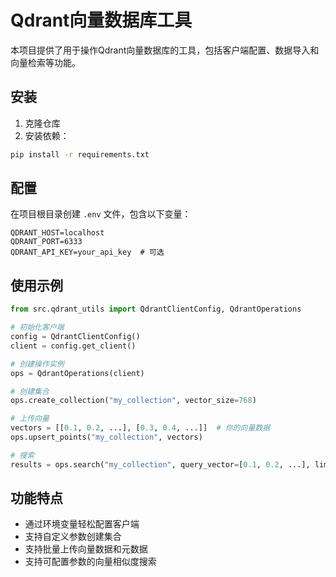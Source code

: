 # Qdrant向量数据库工具

本项目提供了用于操作Qdrant向量数据库的工具，包括客户端配置、数据导入和向量检索等功能。

## 安装

1. 克隆仓库
2. 安装依赖：
```bash
pip install -r requirements.txt
```

## 配置

在项目根目录创建 `.env` 文件，包含以下变量：
```
QDRANT_HOST=localhost
QDRANT_PORT=6333
QDRANT_API_KEY=your_api_key  # 可选
```

## 使用示例

```python
from src.qdrant_utils import QdrantClientConfig, QdrantOperations

# 初始化客户端
config = QdrantClientConfig()
client = config.get_client()

# 创建操作实例
ops = QdrantOperations(client)

# 创建集合
ops.create_collection("my_collection", vector_size=768)

# 上传向量
vectors = [[0.1, 0.2, ...], [0.3, 0.4, ...]]  # 你的向量数据
ops.upsert_points("my_collection", vectors)

# 搜索
results = ops.search("my_collection", query_vector=[0.1, 0.2, ...], limit=5)
```

## 功能特点

- 通过环境变量轻松配置客户端
- 支持自定义参数创建集合
- 支持批量上传向量数据和元数据
- 支持可配置参数的向量相似度搜索
